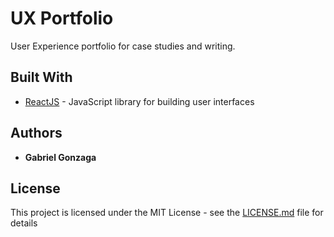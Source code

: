 # UX Portfolio

User Experience portfolio for case studies and writing.

## Built With

* [ReactJS](https://reactjs.org/) - JavaScript library for building user interfaces

## Authors

* **Gabriel Gonzaga**

## License

This project is licensed under the MIT License - see the [LICENSE.md](LICENSE.md) file for details